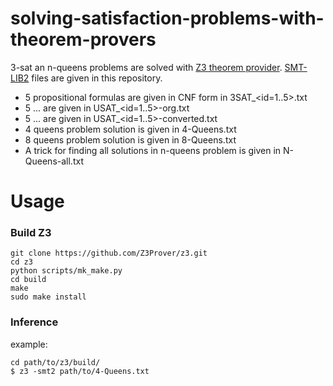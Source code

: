 # solving-satisfaction-problems-with-theorem-provers

3-sat an n-queens problems are solved with [Z3 theorem provider](https://github.com/Z3Prover/z3/wiki). [SMT-LIB2](http://smtlib.cs.uiowa.edu) files are given in this repository.

- 5 propositional formulas are given in CNF form in 3SAT_\<id=1..5\>.txt
- 5 ... are given in USAT_\<id=1..5\>-org.txt
- 5 ... are given in USAT_\<id=1..5\>-converted.txt
- 4 queens problem solution is given in  4-Queens.txt
- 8 queens problem solution is given in  8-Queens.txt
- A trick for finding all solutions in n-queens problem is given in N-Queens-all.txt

# Usage
### Build Z3
```
git clone https://github.com/Z3Prover/z3.git
cd z3
python scripts/mk_make.py
cd build
make
sudo make install
```

### Inference
example:
```
cd path/to/z3/build/
$ z3 -smt2 path/to/4-Queens.txt
```

